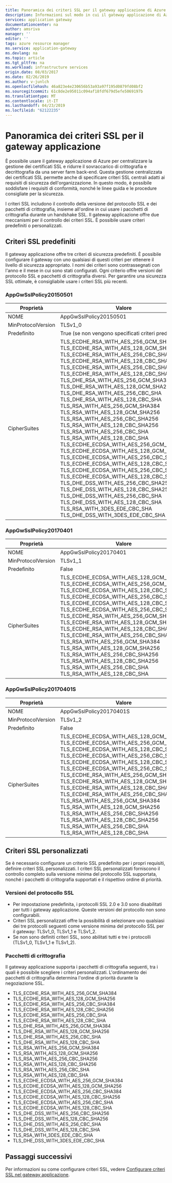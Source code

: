 ```yaml
---
title: Panoramica dei criteri SSL per il gateway applicazione di Azure | Microsoft Docs
description: Informazioni sul modo in cui il gateway applicazione di Azure consente di configurare criteri SSL
services: application gateway
documentationcenter: na
author: amsriva
manager: ''
editor: ''
tags: azure resource manager
ms.service: application-gateway
ms.devlang: na
ms.topic: article
ms.tgt_pltfrm: na
ms.workload: infrastructure services
origin.date: 08/03/2017
ms.date: 02/26/2019
ms.author: v-junlch
ms.openlocfilehash: 46a823e4e230656b53a93a97f195d0879fd08bf2
ms.sourcegitcommit: 61c8de2e95011c094af18fdf679d5efe5069197b
ms.translationtype: MT
ms.contentlocale: it-IT
ms.lasthandoff: 04/23/2019
ms.locfileid: "62122235"
---
```

# <a name="application-gateway-ssl-policy-overview"></a>Panoramica dei criteri SSL per il gateway applicazione

È possibile usare il gateway applicazione di Azure per centralizzare la gestione dei certificati SSL e ridurre il sovraccarico di crittografia e decrittografia da una server farm back-end. Questa gestione centralizzata dei certificati SSL permette anche di specificare criteri SSL centrali adatti ai requisiti di sicurezza dell'organizzazione. In questo modo, è possibile soddisfare i requisiti di conformità, nonché le linee guida e le procedure consigliate per la sicurezza.

I criteri SSL includono il controllo della versione del protocollo SSL e dei pacchetti di crittografia, insieme all'ordine in cui usare i pacchetti di crittografia durante un handshake SSL. Il gateway applicazione offre due meccanismi per il controllo dei criteri SSL. È possibile usare criteri predefiniti o personalizzati.

## <a name="predefined-ssl-policy"></a>Criteri SSL predefiniti

Il gateway applicazione offre tre criteri di sicurezza predefiniti. È possibile configurare il gateway con uno qualsiasi di questi criteri per ottenere il livello di sicurezza appropriato. I nomi dei criteri sono contrassegnati con l'anno e il mese in cui sono stati configurati. Ogni criterio offre versioni del protocollo SSL e pacchetti di crittografia diversi. Per garantire una sicurezza SSL ottimale, è consigliabile usare i criteri SSL più recenti.

### <a name="appgwsslpolicy20150501"></a>AppGwSslPolicy20150501

|Proprietà  |Valore  |
|---|---|
|NOME     | AppGwSslPolicy20150501        |
|MinProtocolVersion     | TLSv1_0        |
|Predefinito| True (se non vengono specificati criteri predefiniti) |
|CipherSuites     |TLS_ECDHE_RSA_WITH_AES_256_GCM_SHA384<br>TLS_ECDHE_RSA_WITH_AES_128_GCM_SHA256<br>TLS_ECDHE_RSA_WITH_AES_256_CBC_SHA384<br>TLS_ECDHE_RSA_WITH_AES_128_CBC_SHA256<br>TLS_ECDHE_RSA_WITH_AES_256_CBC_SHA<br>TLS_ECDHE_RSA_WITH_AES_128_CBC_SHA<br>TLS_DHE_RSA_WITH_AES_256_GCM_SHA384<br>TLS_DHE_RSA_WITH_AES_128_GCM_SHA256<br>TLS_DHE_RSA_WITH_AES_256_CBC_SHA<br>TLS_DHE_RSA_WITH_AES_128_CBC_SHA<br>TLS_RSA_WITH_AES_256_GCM_SHA384<br>TLS_RSA_WITH_AES_128_GCM_SHA256<br>TLS_RSA_WITH_AES_256_CBC_SHA256<br>TLS_RSA_WITH_AES_128_CBC_SHA256<br>TLS_RSA_WITH_AES_256_CBC_SHA<br>TLS_RSA_WITH_AES_128_CBC_SHA<br>TLS_ECDHE_ECDSA_WITH_AES_256_GCM_SHA384<br>TLS_ECDHE_ECDSA_WITH_AES_128_GCM_SHA256<br>TLS_ECDHE_ECDSA_WITH_AES_256_CBC_SHA384<br>TLS_ECDHE_ECDSA_WITH_AES_128_CBC_SHA256<br>TLS_ECDHE_ECDSA_WITH_AES_256_CBC_SHA<br>TLS_ECDHE_ECDSA_WITH_AES_128_CBC_SHA<br>TLS_DHE_DSS_WITH_AES_256_CBC_SHA256<br>TLS_DHE_DSS_WITH_AES_128_CBC_SHA256<br>TLS_DHE_DSS_WITH_AES_256_CBC_SHA<br>TLS_DHE_DSS_WITH_AES_128_CBC_SHA<br>TLS_RSA_WITH_3DES_EDE_CBC_SHA<br>TLS_DHE_DSS_WITH_3DES_EDE_CBC_SHA |
  
### <a name="appgwsslpolicy20170401"></a>AppGwSslPolicy20170401
  
|Proprietà  |Valore  |
|   ---      |  ---       |
|NOME     | AppGwSslPolicy20170401        |
|MinProtocolVersion     | TLSv1_1        |
|Predefinito| False |
|CipherSuites     |TLS_ECDHE_ECDSA_WITH_AES_128_GCM_SHA256<br>TLS_ECDHE_ECDSA_WITH_AES_256_GCM_SHA384<br>TLS_ECDHE_ECDSA_WITH_AES_128_CBC_SHA<br>TLS_ECDHE_ECDSA_WITH_AES_256_CBC_SHA<br>TLS_ECDHE_ECDSA_WITH_AES_128_CBC_SHA256<br>TLS_ECDHE_ECDSA_WITH_AES_256_CBC_SHA384<br>TLS_ECDHE_RSA_WITH_AES_256_GCM_SHA384<br>TLS_ECDHE_RSA_WITH_AES_128_GCM_SHA256<br>TLS_ECDHE_RSA_WITH_AES_128_CBC_SHA<br>TLS_ECDHE_RSA_WITH_AES_256_CBC_SHA<br>TLS_RSA_WITH_AES_256_GCM_SHA384<br>TLS_RSA_WITH_AES_128_GCM_SHA256<br>TLS_RSA_WITH_AES_256_CBC_SHA256<br>TLS_RSA_WITH_AES_128_CBC_SHA256<br>TLS_RSA_WITH_AES_256_CBC_SHA<br>TLS_RSA_WITH_AES_128_CBC_SHA |
  
### <a name="appgwsslpolicy20170401s"></a>AppGwSslPolicy20170401S

|Proprietà  |Valore  |
|---|---|
|NOME     | AppGwSslPolicy20170401S        |
|MinProtocolVersion     | TLSv1_2        |
|Predefinito| False |
|CipherSuites     |TLS_ECDHE_ECDSA_WITH_AES_128_GCM_SHA256 <br>    TLS_ECDHE_ECDSA_WITH_AES_256_GCM_SHA384 <br>    TLS_ECDHE_ECDSA_WITH_AES_128_CBC_SHA <br>TLS_ECDHE_ECDSA_WITH_AES_256_CBC_SHA <br>TLS_ECDHE_ECDSA_WITH_AES_128_CBC_SHA256<br>TLS_ECDHE_ECDSA_WITH_AES_256_CBC_SHA384<br>TLS_ECDHE_RSA_WITH_AES_256_GCM_SHA384<br>TLS_ECDHE_RSA_WITH_AES_128_GCM_SHA256<br>TLS_ECDHE_RSA_WITH_AES_128_CBC_SHA<br>TLS_ECDHE_RSA_WITH_AES_256_CBC_SHA<br>TLS_RSA_WITH_AES_256_GCM_SHA384<br>TLS_RSA_WITH_AES_128_GCM_SHA256<br>TLS_RSA_WITH_AES_256_CBC_SHA256<br>TLS_RSA_WITH_AES_128_CBC_SHA256<br>TLS_RSA_WITH_AES_256_CBC_SHA<br>TLS_RSA_WITH_AES_128_CBC_SHA<br> |

## <a name="custom-ssl-policy"></a>Criteri SSL personalizzati

Se è necessario configurare un criterio SSL predefinito per i propri requisiti, definire criteri SSL personalizzati. I criteri SSL personalizzati forniscono il controllo completo sulla versione minima del protocollo SSL supportata, nonché i pacchetti di crittografia supportati e il rispettivo ordine di priorità.
 
### <a name="ssl-protocol-versions"></a>Versioni del protocollo SSL

- Per impostazione predefinita, i protocolli SSL 2.0 e 3.0 sono disabilitati per tutti i gateway applicazione. Queste versioni del protocollo non sono configurabili.
- Criteri SSL personalizzati offre la possibilità di selezionare uno qualsiasi dei tre protocolli seguenti come versione minima del protocollo SSL per il gateway: TLSv1_0, TLSv1_1 e TLSv1_2.
- Se non sono definiti criteri SSL, sono abilitati tutti e tre i protocolli (TLSv1_0, TLSv1_1 e TLSv1_2).

### <a name="cipher-suites"></a>Pacchetti di crittografia

Il gateway applicazione supporta i pacchetti di crittografia seguenti, tra i quali è possibile scegliere i criteri personalizzati. L'ordinamento dei pacchetti di crittografia determina l'ordine di priorità durante la negoziazione SSL.


- TLS_ECDHE_RSA_WITH_AES_256_GCM_SHA384
- TLS_ECDHE_RSA_WITH_AES_128_GCM_SHA256
- TLS_ECDHE_RSA_WITH_AES_256_CBC_SHA384
- TLS_ECDHE_RSA_WITH_AES_128_CBC_SHA256
- TLS_ECDHE_RSA_WITH_AES_256_CBC_SHA
- TLS_ECDHE_RSA_WITH_AES_128_CBC_SHA
- TLS_DHE_RSA_WITH_AES_256_GCM_SHA384
- TLS_DHE_RSA_WITH_AES_128_GCM_SHA256
- TLS_DHE_RSA_WITH_AES_256_CBC_SHA
- TLS_DHE_RSA_WITH_AES_128_CBC_SHA
- TLS_RSA_WITH_AES_256_GCM_SHA384
- TLS_RSA_WITH_AES_128_GCM_SHA256
- TLS_RSA_WITH_AES_256_CBC_SHA256
- TLS_RSA_WITH_AES_128_CBC_SHA256
- TLS_RSA_WITH_AES_256_CBC_SHA
- TLS_RSA_WITH_AES_128_CBC_SHA
- TLS_ECDHE_ECDSA_WITH_AES_256_GCM_SHA384
- TLS_ECDHE_ECDSA_WITH_AES_128_GCM_SHA256
- TLS_ECDHE_ECDSA_WITH_AES_256_CBC_SHA384
- TLS_ECDHE_ECDSA_WITH_AES_128_CBC_SHA256
- TLS_ECDHE_ECDSA_WITH_AES_256_CBC_SHA
- TLS_ECDHE_ECDSA_WITH_AES_128_CBC_SHA
- TLS_DHE_DSS_WITH_AES_256_CBC_SHA256
- TLS_DHE_DSS_WITH_AES_128_CBC_SHA256
- TLS_DHE_DSS_WITH_AES_256_CBC_SHA
- TLS_DHE_DSS_WITH_AES_128_CBC_SHA
- TLS_RSA_WITH_3DES_EDE_CBC_SHA
- TLS_DHE_DSS_WITH_3DES_EDE_CBC_SHA

## <a name="next-steps"></a>Passaggi successivi

Per informazioni su come configurare criteri SSL, vedere [Configurare criteri SSL nel gateway applicazione](application-gateway-configure-ssl-policy-powershell.md).

<!-- Update_Description: wording update -->